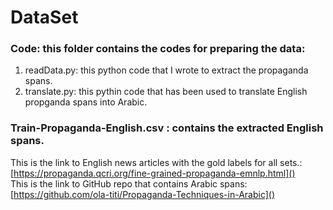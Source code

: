 # DataSet


### Code: this folder contains the codes for preparing the data: 
1. readData.py: this python code that I wrote to extract the propaganda spans.
2. translate.py: this pythin code that has been used to translate English propganda spans into Arabic.


### Train-Propaganda-English.csv : contains the extracted English spans.

This is the link to English news articles with the gold labels for all sets.: [https://propaganda.qcri.org/fine-grained-propaganda-emnlp.html]() </br>
This is the link to GitHub repo that contains Arabic spans: [https://github.com/ola-titi/Propaganda-Techniques-in-Arabic]()

